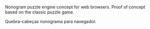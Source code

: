 Nonogram puzzle engine concept for web browsers.
Proof of concept based on the classic puzzle game.

Quebra-cabeças nonograma para navegador.


